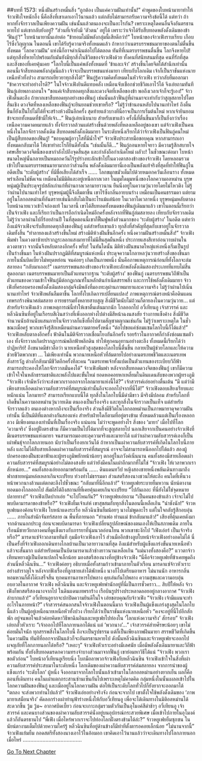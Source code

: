 ##บทที่ 1573: หนึ่งฝันสร้างหมื่นสิ่ง
“ถูกต้อง เป็นแค่ความฝันเท่านั้น!”
คำพูดของใบหน้ามายาทำให้จ้าวเฟิงใจหนักอึ้ง
นี่คือสิ่งที่เขาเดาเอาไว้นานแล้ว แต่กลับไม่สามารถรับความจริงข้อนี้ได้
แต่ทว่า
ถ้าหากทั้งจักรวาลเป็นเพียงความฝัน เช่นนั้นแล้วตนเองจะเป็นอะไรกัน?
เพราะเหตุใดคนอื่นจึงอันตรธานหายไป แต่เขากลับยังอยู่?
“ส่วนที่เจ้ายังมี ‘ตัวตน’ อยู่ได้ เพราะว่าเจ้าได้รับสืบทอดพลังดั้งเดิมของข้า ‘ฟั่นกู่’!”
ใบหน้ามายานั้นเอ่ยต่อ
“ข้ายอมไม่มีพลังกลุ่มนี้เสียดีกว่า!”
ใบหน้าของจ้าวเฟิงราบเรียบ เกือบไร้ซึ่งวิญญาณ
ในตอนนี้
เขาได้รับรู้ความจริงทั้งหมดแล้ว
ถ้าหากว่าเนตรบรรพชนมายาของตนไม่ตื่นขึ้นทั้งหมด ‘โลกความฝัน’ แห่งนี้ก็อาจดำเนินต่อไปได้ตลอด
ทันทีที่เนตรบรรพชนตื่นขึ้น โลกจึงหายไป!
แต่ทุกสิ่งที่หายไปพร้อมกับมันยังมีทุกสิ่งในชีวิตของจ้าวเฟิงด้วย ทั้งคนที่สนิทสนมที่สุด คนที่รักที่สุด และสิ่งของที่เคยคุ้นเคย
“โลกใบนี้เป็นแค่พลังทั้งหมดที่ ‘ข้าและเจ้า’ สร้างขึ้นโดยจิตใต้สำนึกเท่านั้น ตอนนี้เจ้าสืบทอดพลังกลุ่มนี้แล้ว เจ้าจะเป็นบรรพชนแห่งมายา เทียบกับโลกเดิม เจ้าก็เป็นราชันแห่งนายเหนือหัวทั้งปวง สามารถเยียวยาทุกสิ่งได้!”
ฟั่นกู่รู้ความคิดทั้งหมดในหัวจ้าวเฟิง ทว่ากลับยิ้มออกมา
“ข้าควรจะทำอย่างไรดี?”
ในใจจ้าวเฟิงยินดีแทบคลั่ง เหมือนจับเชือกช่วยชีวิตเอาไว้ได้ จึงเอ่ยถามทันที
ฟั่นกู่เอ่ยพลางถอนใจ “ขอแค่เจ้าสืบทอดทุกสิ่งและดวงจิตที่เหลือของข้า พอถึงเวลาเจ้าก็จะรู้เอง!”
จ้าวเฟิงตื่นตะลึง
ถ้าหากเขาสืบทอดทุกอย่างของฟั่นกู่ เช่นนั้นแล้วฟั่นกู่ที่ผ่านมาจะเท่ากับว่าสูญสลายไปโดยสิ้นเชิง
ดวงจิตที่หลงเหลือของฟั่นกู่จะยินยอมช่วยเขาหรือ?
“ไม่รู้ว่าข้านอนหลับไปนานเท่าไหร่ ถึงตื่นขึ้นก็ยังเป็นไปไม่ได้ที่จะสร้างห้วงฝันอีกครั้ง สุดท้ายแล้วบางทีนี่อาจเป็นการเริ่มต้นใหม่ หากเจ้ายินยอม ข้าจะยกทั้งหมดที่ข้ามีให้เจ้า…”
ฟั่นกู่เอ่ยเนิบนาบ
สำหรับเขาแล้ว ครั้งนี้ที่ตื่นขึ้นมาก็เป็นยิ่งกว่าเรื่องเหนือความคาดหมายแล้ว
ทั้งจักรวาลล้วนแต่สร้างขึ้นด้วยพลังที่หลงเหลืออยู่ของเขา
แต่จ้าวเฟิงเป็นคนหนึ่งในโลกจักรวาลดั้งเดิม สืบทอดพลังดั้งเดิมมายา ในระดับหนึ่งเรียกได้ว่าจ้าวเฟิงเป็นฟั่นกู่คนใหม่ เป็นผู้สืบทอดของฟั่นกู่!
“ขอบคุณผู้อาวุโสที่มีน้ำใจ!”
จ้าวเฟิงประสายมือขอบคุณ
หากสามารถเอาทั้งหมดกลับมาได้ ให้เขาทำอะไรก็ยินดีทั้งนั้น
“เช่นนั้นก็ดี…”
ฟั่นกู่ถอนหายใจยาว มีความรู้สึกสบายใจ เศษเสี้ยวดวงจิตนี้ของเขากำลังไปถึงจุดสิ้นสุด และกำลังถือกำเนิดใหม่
ผลัวะ!
ในชั่วขณะต่อมา ใบหน้าขนาดใหญ่นั้นกลายเป็นหมอกควันไร้รูปร่างทะลักเข้าไปในดวงตาสองข้างของจ้าวเฟิง
โดยหลอมรวมเข้าไปในเนตรบรรพชนมายามากกว่าส่วนอื่น
พลังดั้งเดิมมายานี่เองเป็นพลังแท้จริงที่สุดที่ทำให้ฟั่นกู่ในอดีตเป็น ‘ระดับผู้สร้าง’ ที่มีชื่อเสียงได้สำเร็จ
……
โลกขมุกขมัวเต็มไปด้วยหมอกควันเลือนราง ทั้งหมดพร่าเลือนไม่ชัดเจน เหมือนไม่มีมิติและอยู่เหนือกาลเวลา
ในมุมใดมุมหนึ่งของโลกความอลหม่าน
บุรุษหนุ่มผู้เป็นประดุจรูปสลักเก่าแก่ที่ผ่านกาลเวลามายาวนาน ยืนนิ่งอยู่ในความวุ่นวายโดยไม่ไหวติง
ไม่รู้ว่าผ่านไปนานเท่าไหร่ บุรุษหนุ่มผู้นี้จึงลืมตาขึ้น
เขาไร้ซึ่งกลิ่นอายบนร่าง เหมือนเป็นคนธรรมดา แต่ยามอยู่ในโลกอลหม่านที่อันตรายเช่นนี้กลับไม่เป็นอะไรแม้แต่น้อย
ในเวลาใดเวลาหนึ่ง
บุรุษหนุ่มหลับตาลง ใบหน้าฉายแววเข้าใจถ่องแท้
ในเวลานี้ เขาได้สืบทอดทั้งหมดของฟั่นกู่เดิมมาแล้ว
เขาในตอนนี้เรียกว่าเป็นจ้าวเฟิง และก็เรียกว่าเป็นการถือกำเนิดใหม่อีกครั้งหลังจากที่ฟั่นกู่ล่มสลายลง
เทียบกับจักรวาลเดิม ไม่รู้ว่าเวลาผ่านไปกี่ร้อยล้านปี ในที่สุดตอนนี้เขาก็ฟื้นฟูพลังส่วนมากของ ‘ระดับผู้สร้าง’ ในอดีต
แต่ทว่า
ถึงแม้จ้าวเฟิงจะรับสืบทอดทุกสิ่งของฟั่นกู่ แต่สำหรับเขาแล้ว ทุกสิ่งที่สำคัญที่สุดกับเขาอยู่ในจักรวาลเดิมทั้งสิ้น
“ทำลายลงแล้วสร้างขึ้นใหม่ สร้างมิติห้วงฝันขึ้นอีกครั้ง หนึ่งความฝันสร้างหมื่นสิ่ง!”
จ้าวเฟิงพึมพำ ในดวงตาซ้ายปรากฏระลอกแสงมายาที่ไม่มีสิ้นสุดผืนหนึ่ง ประกายแสงสีเทาอ่อนวาบผ่านในดวงตาขวา จากนั้นจึงหลับตาลงอีกครั้ง
พรึ่บ!
ในทันใดนั้น มิติห้วงฝันขนาดใหญ่แห่งหนึ่งเริ่มเป็นรูปเป็นร่างขึ้นมา
ในห้วงฝันปรากฏมิติที่สมบูรณ์แห่งหนึ่ง ประดุจความโกลาหลวุ่นวายสร้างสิ่งของขึ้นมา ภายในนั้นบิดเบี้ยวไม่หยุดหย่อน จนค่อยๆ เกิดเป็นภาพหนึ่ง นั่นคือภาพเหตุการณ์ก่อนที่ทั้งโลกจะล่มสลายลง
“กลับมาเถอะ!”
เนตรบรรพชนสองข้างของจ้าวเฟิงทะลักพลังดั้งเดิมสองประเภทที่แทบไม่สิ้นสุดออกมา
เนตรบรรพชนมายาเป็นตัวแทนรากฐาน ‘ระดับผู้สร้าง’ ของฟั่นกู่
เนตรบรรพชนวิถีฟ้าเป็นตัวแทนของความเข้าใจฟั่นกู่มีต่อกฎเกณฑ์ในหลักต้นกำเนิดสรรพสิ่ง และการใช้พลังดั้งเดิมมายา
จ้าวเฟิงที่ครอบครองพลังดั้งเดิมสองกลุ่มจึงมีพลังที่มองทะลุผ่านภาพมายาและความจริง
ไม่รู้ว่าผ่านไปเนิ่นนานเท่าไหร่ จ้าวเฟิงพลันลืมตาขึ้น
โลกทั้งใบเกิดการเปลี่ยนแปลง!
ภาพเหตุการณ์ตรงหน้าคือดินแดนเทพรกร้างพินาศล่มสลาย อารยธรรมทั้งหลายสาบสูญ สิ่งมีชีวิตนับไม่ถ้วนก็ตายลงในความวุ่นวาย…
แต่สำหรับจ้าวเฟิงแล้ว ภาพเหตุการณ์นี้ทำให้เขาตื่นเต้นมากนัก
ไกลออกไป อวี่เทียนอู เจ้าสวรรค์ และหลิ่วฉินซินที่อยู่ในเรือรบสีเงินสว่างที่เพิ่งออกห่างไปต่างมีสีหน้าฉงนสงสัย ร่างกายแข็งค้าง
สิ่งมีชีวิตจำนวนนับล้านนับแสนภายในจักรวาลก็แข็งทื่อไปตามสัญชาตญาณเช่นกัน
ไม่รู้ว่าเพราะเหตุใด ในชั่วขณะเมื่อครู่ พวกเขาจึงรู้สึกเหมือนผ่านความตายครั้งหนึ่ง
“ต่อไปขอแค่ซ่อมแซมโลกใบนี้ก็ได้แล้ว!”
จ้าวเฟิงหลับตาลงอีกครั้ง
ฟ้าดินในมิติจักรวาลเชื่อมโยงกันอีกครั้ง รอยร้าวในอากาศก็กำลังซ่อมแซมตัวเอง
ทั้งจักรวาลเกิดปรากฏการณ์พลิกฟ้าพลิกดิน ทำให้ทุกคนอุทานอย่างตะลึง
ทั้งหมดนี้เรียกได้ว่าปาฏิหาริย์!
ถึงขนาดมีข่าวลือว่า นายเหนือหัวสูงสุดของโลกใบนี้ตื่นขึ้น กลายเป็นผู้ช่วยโลกและให้ความช่วยชีวิตพวกเขา …
ไม่เพียงเท่านั้น
พวกนายเหนือหัวที่ล้มตายไปอย่างเนตรเทพชีวิตและเนตรเทพสังสารวัฏ ต่างก็กลับมามีชีวิตอีกครั้งทีละคน
“เนตรเทพเจ้าทั้งแปดเป็นตัวแทนของระเบียบวิถีฟ้า สามารถประคองให้โลกจักรวาลมั่นคงได้”
จ้าวเฟิงพึมพำ
หลังจากสืบทอดดวงจิตของฟั่นกู่ เขาก็มีความเข้าใจใจในหลักธรรมชาติและพลังไปแตะขั้นใหม่
ยอดหอคอยหกเหลี่ยมในดินแดนลับของพวกผู้ทรงภูมิ
“จ้าวเฟิง เจ้ามีหวังว่าจะส่งพวกเราออกจากโลกมายาแห่งนี้ได้?”
เจ้าสวรรค์เอ่ยอย่างตื่นเต้น
“มี แต่ว่ามีเพียงสายเลือดเผ่าความลับสวรรค์ที่สมบูรณ์เท่านั้นถึงจะออกไปจากที่นี่ได้!”
จ้าวเฟิงตอบเสียงเรียบและหนักแน่น
โลกมายา? สามารถเรียกแบบนี้ได้
ทุกสิ่งในโลกใบนี้มีดำมีขาว มีจริงมีปลอม
สำหรับโลกที่เกิดขึ้นในความอลหม่านวุ่นวายเดิม ตนเองเป็นเรื่องจริง และทุกสิ่งในจักรวาลเป็นเท็จ
แต่สำหรับจักรวาลแล้ว ตนเองต่างหากถึงจะเป็นเรื่องจริง ส่วนสิ่งมีชีวิตในโลกอลหม่านเป็นภาพมายาดุจความฝันเท่านั้น
นี่เป็นมิติที่แตกต่างกันสองแห่ง
สำหรับฝ่ายใดก็ตามที่อยู่ตรงข้าม ทั้งหมดล้วนแต่เป็นเรื่องหลอกลวง มีเพียงตนเองเท่านั้นที่เป็นเรื่องจริง
แน่นอน
ไม่ว่าจะพูดอย่างไร สิ่งของ ‘มายา’ เมื่อไปที่โลก ‘ความจริง’ ซึ่งอยู่ฝั่งตรงข้าม ก็มีความเป็นไปได้มากที่จะสูญสลายไป
นอกเสียจากเป็นคนอย่างจ้าวเฟิงที่มีเนตรบรรพชนแห่งมายา จนสามารถมองทะลุความจริงและมายาได้
แต่ว่าเผ่าความลับสวรรค์เองก็เป็นเผ่าพันธุ์จากโลกภายนอก นับว่าเป็นเรื่องยกเว้นได้
ถ้าหากเป็นเผ่าความลับสวรรค์ที่เกิดในโลกใบนี้ภายหลัง และไม่ได้สืบสายเลือดเผ่าความลับสวรรค์ที่สมบูรณ์ อาจจะไม่สามารถหนีออกไปได้แล้ว
สองผู้ปกครองของฝืนชะตาฟ้าและผู้ทรงภูมิพยักหน้าน้อยๆ ตกอยู่ในภวังค์เนิ่นนาน
คนทั้งสองมีสายเลือดเผ่าความลับสวรรค์ที่สมบูรณ์อย่างไม่ตองสงสัย แต่ว่ายังมีคนในเผ่าอีกมากที่ไม่ใช่
“จ้าวเฟิง ให้เวลาพวกเราสักหน่อย…”
คนทั้งสองเอ่ยออกมาพร้อมกัน
……
ดินแดนทวีป
หญิงสองชายหนึ่งพลันเดินทางมาถึง
ฟากชายหนุ่มหล่อเหลาเกินจะเปรียบ ท่วงท่าไม่ธรรมดา ส่วนสตรีสองนางชวนให้ตะลึง คนใดที่เห็นวงหน้าพวกนางล้วนแต่ตกตะลึงไปชั่วขณะ
“กลับมาที่นี่อีกแล้ว!”
จ้าวหยูเฟยระบายยิ้มหวาน นัยน์ตางามทอดมองไกลออกไป สัมผัสได้ถึงสถานที่ที่เคยคุ้นเคยเกินจะเปรียบ
“ไปกันเถอะ ที่นี่ยังไม่ใช่จุดหมายปลายทาง!”
จ้าวเฟิงเปิดปากเอ่ย
“จะไปไหนกัน?”
จ้าวหยูเฟยเอ่ยถาม
“เป็นคนของข้าแล้ว เจ้าจะไม่ไปพบบิดามารดาของข้าหรือ?”
จ้าวเฟิงยิ้มเจ้าเล่ห์ เขาสุขสมกับทุกสิ่งในตอนนี้เหลือเกิน
“น่าชังนัก!”
จ้าวหยูเฟยมองค้อนจ้าวเฟิง ใบหน้าแดงระเรื่อ
หลิ่วฉินซินยิ้มน้อยๆ นางไม่พูดอะไร แต่ในใจกลับรู้สึกอบอุ่น
……
ภายในสำนักจันทร์สลาย ณ พื้นที่ภายนอก
“ท่านพ่อ ท่านแม่ ข้ากลับมาแล้ว!”
เสียงที่คุ้นเคยดังมาจากด้านนอกประตู
ก่อนจะพบบิดามารดา จ้าวเฟิงเปลี่ยนรูปลักษณ์ของตนเองให้เป็นสภาพเดิม
ภายในเรือนมีชายวัยกลางคนที่ดูแข็งแรงกับภรรยาที่นุ่มนวลอ่อนโยน พวกเขาชะงักไป
“เฟิงเอ๋อร์ เป็นเจ้าจริงหรือ?”
มารดาแซ่จ้าวถลามาทันที กุมมือจ้าวเฟิงเอาไว้ ส่วนมืออีกข้างลูบใบหน้าจ้าวเฟิงอย่างอดไม่ได้
นี่เป็นครั้งที่จ้าวเฟิงออกเดินทางไกลบ้านเป็นเวลายาวนานที่สุด ถึงแม้สำหรับผู้แข็งแกร่งขั้นนายเหนือหัวแล้วจะสั้นมาก แต่สำหรับคนเป็นบิดามารดาแล้วช่างยาวนานเหลือเกิน
“แม่นางทั้งสองคือ?”
แววตาจ้าวเทียนหยางผู้เป็นบิดาแปลกใจเล็กน้อย มองสตรีสองนางที่อยู่ข้างจ้าวเฟิง
“นี่คือจ้าวหยูเฟยที่ข้าเคยพูดถึง ส่วนนี่หลิ่วฉินซิน…”
จ้าวเฟิงค่อยๆ อธิบายเมื่อทั้งสามก้าวเข้ามาภายในตัวเรือน
มารดาแซ่จ้าวหัวเราะอย่างสำราญใจ หลังจากฟังเรื่องที่ลูกชายเล่าได้พักหนึ่ง นางก็ไปเตรียมอาหาร
ไม่นานนัก อาหารกลิ่นหอมหวนก็ตั้งโต๊ะเสร็จสิ้น
ทุกคนทานอาหารไปพลาง คุยเล่นกันไปพลาง ความสุขและความอบอุ่นอบอวลในอากาศ
จ้าวเฟิง หลิ่วฉินซิน และจ้าวหยูเฟยพำนักอยู่ที่นี่เป็นการชั่วคราว...
สิบปีให้หลัง จ้าวเฟิงก็พาสตรีสองนางจากไป
ในดินแดนเทพรกร้าง เรือบินรูปร่างประหลาดลอยอยู่กลางอากาศ
“จ้าวเฟิง ลำบากแล้ว!”
อวี่เทียนอูยากจะปกปิดความยินดีในใจ เอ่ยขอบคุณกับจ้าวเฟิง
“จ้าวเฟิง เจ้ามีแผนจะทำอะไรในภายหน้า?”
เจ้าสวรรค์สนอกสนใจจ้าวเฟิงในตอนนี้มาก
จ้าวเฟิงเป็นผู้แข็งแกร่งสูงสุดในโลกใบนี้แล้ว เป็นผู้อยู่เหนือนายเหนือหัวทั้งปวง เรียกได้ว่าเป็นราชันแห่งนายเหนือหัว
“คงจะอยู่ที่นี่ไปอีกสักพัก อยู่จนพอใจแล้วค่อยคิดหาวิธีพาฉินอินและหยูเฟยไปท่องใน ‘โลกแห่งความจริง’ สักรอบ”
จ้าวเฟิงเอ่ยกลั้วหัวเราะ
“เจ้าออกไปที่โลกภายนอกได้แน่ แต่ ‘พวกนาง’…”
เจ้าสวรรค์ส่ายศีรษะน้อยๆ เขาไม่ค่อยมั่นใจนัก
ทุกสรรพสิ่งในโลกใบนี้ ถึงจะเป็นรูปธรรม แต่ก็เป็นเพียงภาพฝันมายา สรรพชีวิตที่เกิดขึ้นในความฝัน ทันทีที่ออกจากฝันแล้วก็จะอันตรธานหายไป
ดังนั้นหลิ่วฉินซินและจ้าวหยูเฟยจะออกไปผจญภัยที่โลกภายนอกได้หรือ?
“เหอะๆ”
จ้าวเฟิงหัวเราะอย่างมีเลศนัย
เมื่อมีพลังดั้งเดิมมายาและวิถีฟ้าพร้อมกัน ทั้งยังสืบทอดมรดกความทรงจำบางส่วนมาจากฟั่นกู่ เขาย่อมหาวิธีได้แน่
“จ้าวเฟิง พวกเราขอตัวก่อน”
ใบหน้าอวี่เทียนอูเรียบนิ่ง โบกมือลาพวกจ้าวเฟิงกับหลิ่วฉินซิน
จ้าวเฟิงเข้าใจในสิ่งที่เผ่าความลับสวรรค์ประสบมาในระดับหนึ่ง
โลกเดิมของเผ่าความลับสวรรค์ล่มสลายลง จากการนำของผู้แข็งแกร่ง ‘ระดับโลก’ ผู้หนึ่ง จึงออกมาจากโลกใบนั้นแล้วเข้ามาในโลกอลหม่านอย่างยากเย็น
ผลก็คือตอนที่เดินทาง คนในเผ่าแตกกระสานซ่านเซ็นกันไปเพราะเหตุไม่คาดคิด
กลุ่มหนึ่งในนั้นเผลอเข้าไปในโลกความฝันของฟั่นกู่ และเมื่ออยู่ในโลกความฝัน ต่อให้เป็นระดับโลกทั่วไปก็ยังยากจะออกมาได้
“ตกลง จะส่งพวกท่านไปแล้ว!”
จ้าวเฟิงเอ่ยอย่างจริงจัง
ก่อนจะจากไป เขาตั้งใจใช้พลังดั้งเดิมของ ‘ภาพมายาเสมือนจริง’ คัดลอกร่างเผ่าทำนุฟ้าร่างหนึ่งให้กับอวี่เทียนอู เพื่อจะได้เดินทางในมิติอลหม่านได้สะดวกขึ้น
วู้ม วู้ม~
อากาศบิดเบี้ยว ก่อนจะเกาะกลุ่มรวมตัวกันเป็นอุโมงค์สีดำช้าๆ
อวี่เทียนอู เจ้าสวรรค์ และคนบางส่วนของเผ่าความลับสวรรค์นั่งอยู่บนอุปกรณ์กระสวยพิเศษ เมื่อเข้าไปภายในอุโมงค์แล้วก็อันตรธานไป
“พี่เฟิง เมื่อไหร่พวกเราจะไปท่องโลกฝั่งตรงข้ามได้ล่ะ?”
จ้าวหยูเฟยยิ้มซุกซน ในนัยน์ตางามเต็มไปด้วยความใคร่รู้
หลิ่วฉินซินที่อยู่ด้านข้างก็มีท่าทีตั้งตารอคอยเล็กน้อย
“ไม่นานจากนี้”
จ้าวเฟิงแย้มยิ้ม กอดสตรีทั้งสองนางเอาไว้ในอ้อมอก เขาคิดเอาไว้นานแล้วว่าจะเดินทางไปโลกภายนอกเมื่อไหร่
.......................................


[Go To Next Chapter]( ./430.md)